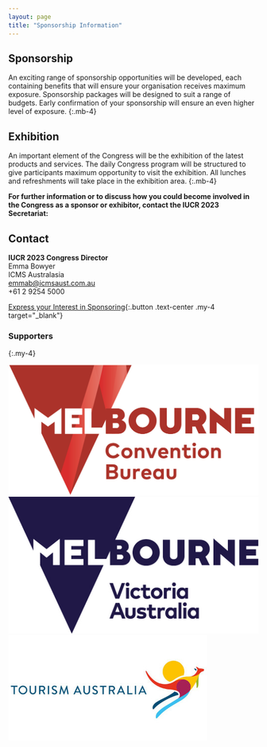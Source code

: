 ```yaml
---
layout: page
title: "Sponsorship Information"
---
```


## Sponsorship

An exciting range of sponsorship opportunities will be developed, each containing benefits that will ensure your organisation receives maximum exposure. Sponsorship packages will be designed to suit a range of budgets. Early confirmation of your sponsorship will ensure an even higher level of exposure.
{:.mb-4}

## Exhibition

An important element of the Congress will be the exhibition of the latest products and services. The daily Congress program will be structured to give participants maximum opportunity to visit the exhibition. All lunches and refreshments will take place in the exhibition area.
{:.mb-4}

**For further information or to discuss how you could become involved in the Congress as a sponsor or exhibitor, contact the IUCR 2023 Secretariat:**

## Contact

**IUCR 2023 Congress Director**\
Emma Bowyer\
ICMS Australasia\
[emmab@icmsaust.com.au](mailto:emmab@icmsaust.com.au)\
+61 2 9254 5000

[Express your Interest in Sponsoring](https://icmsaust.eventsair.com/iucr-2023/expression-of-interest/Site/Register){:.button .text-center .my-4 target="_blank"}

### Supporters
{:.my-4}

<div class="row">
  <div class="col-md-3"><a href="https://www.melbournecb.com.au/" target="_blank"><img src="./assets/img/sponsors/melbourne-convention-bureau.jpg" class="img-fluid"></a></div>
  <div class="col-md-3"><a href="https://www.visitmelbourne.com/Regions/Melbourne" target="_blank"><img src="./assets/img/sponsors/melbourne-victoria-australia.jpg" class="img-fluid"></a></div>
</div>
<div class="row">
  <div class="col-md-4"><a href="https://www.tourism.australia.com/en" target="_blank"><img src="./assets/img/sponsors/tourism-australia.jpg" class="img-fluid"></a></div>
</div>

